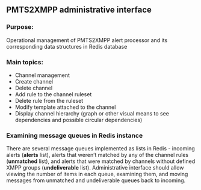 ## PMTS2XMPP administrative interface
### Purpose:
Operational management of PMTS2XMPP alert processor and its corresponding data structures in Redis database

### Main topics:
 - Channel management
 - Create channel
 - Delete channel
 - Add rule to the channel ruleset
 - Delete rule from the ruleset
 - Modify template attached to the channel
 - Display channel hierarchy (graph or other visual means to see dependencies and possible circular dependencies)

### Examining message queues in Redis instance
There are several message queues implemented as lists in Redis - incoming alerts (**alerts** list), alerts that weren’t matched by any of the channel rules (**unmatched** list), and alerts that were matched by channels without defined XMPP groups (**undeliverable** list). Administrative interface should allow viewing the number of items in each queue,  examining them, and moving messages from unmatched and undeliverable queues back to incoming.

